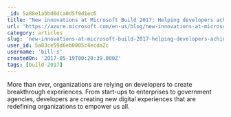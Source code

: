 ```yaml
---
_id: 5a88e1abbd6dca0d5f0d1ec6
title: "New innovations at Microsoft Build 2017: Helping developers achieve more | Blog | Microsoft Azure"
url: 'https://azure.microsoft.com/en-us/blog/new-innovations-at-microsoft-build-2017-helping-developers-achieve-more/?MC=Vstudio&MC=MSAzure&MC=MobileDev&MC=IoT&MC=CloudDev'
category: articles
slug: 'new-innovations-at-microsoft-build-2017-helping-developers-achieve-more-blog-microsoft-azure'
user_id: 5a83ce59d6eb0005c4ecda2c
username: 'bill-s'
createdOn: '2017-05-19T00:20:39.000Z'
tags: [build-2017]
---
```


More than ever, organizations are relying on developers to create breakthrough experiences. From start-ups to enterprises to government agencies, developers are creating new digital experiences that are redefining organizations to empower us all. 
